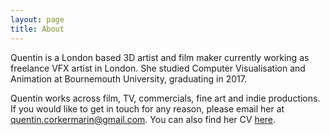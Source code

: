 ```yaml
---
layout: page
title: About
---
```


Quentin is a London based 3D artist and film maker currently working as freelance VFX artist in London. She studied Computer Visualisation and Animation at Bournemouth University, graduating in 2017.

Quentin works across film, TV, commercials, fine art and indie productions. If you would like to get in touch for any reason, please email her at <quentin.corkermarin@gmail.com>. You can also find her CV [here](/cv/).
